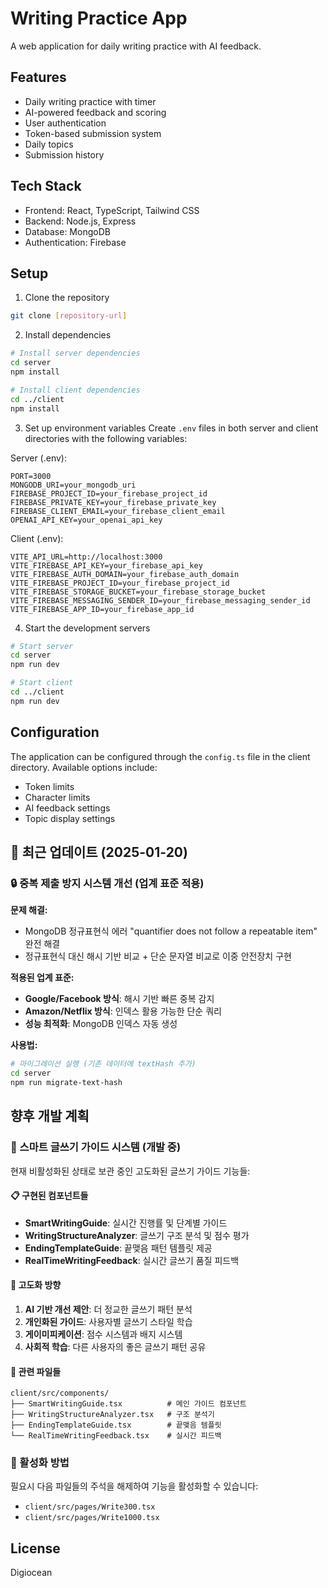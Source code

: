 # Writing Practice App

A web application for daily writing practice with AI feedback.

## Features

- Daily writing practice with timer
- AI-powered feedback and scoring
- User authentication
- Token-based submission system
- Daily topics
- Submission history

## Tech Stack

- Frontend: React, TypeScript, Tailwind CSS
- Backend: Node.js, Express
- Database: MongoDB
- Authentication: Firebase

## Setup

1. Clone the repository

```bash
git clone [repository-url]
```

2. Install dependencies

```bash
# Install server dependencies
cd server
npm install

# Install client dependencies
cd ../client
npm install
```

3. Set up environment variables
   Create `.env` files in both server and client directories with the following variables:

Server (.env):

```
PORT=3000
MONGODB_URI=your_mongodb_uri
FIREBASE_PROJECT_ID=your_firebase_project_id
FIREBASE_PRIVATE_KEY=your_firebase_private_key
FIREBASE_CLIENT_EMAIL=your_firebase_client_email
OPENAI_API_KEY=your_openai_api_key
```

Client (.env):

```
VITE_API_URL=http://localhost:3000
VITE_FIREBASE_API_KEY=your_firebase_api_key
VITE_FIREBASE_AUTH_DOMAIN=your_firebase_auth_domain
VITE_FIREBASE_PROJECT_ID=your_firebase_project_id
VITE_FIREBASE_STORAGE_BUCKET=your_firebase_storage_bucket
VITE_FIREBASE_MESSAGING_SENDER_ID=your_firebase_messaging_sender_id
VITE_FIREBASE_APP_ID=your_firebase_app_id
```

4. Start the development servers

```bash
# Start server
cd server
npm run dev

# Start client
cd ../client
npm run dev
```

## Configuration

The application can be configured through the `config.ts` file in the client directory. Available options include:

- Token limits
- Character limits
- AI feedback settings
- Topic display settings

## 🚀 최근 업데이트 (2025-01-20)

### 🔒 중복 제출 방지 시스템 개선 (업계 표준 적용)

**문제 해결:**

- MongoDB 정규표현식 에러 "quantifier does not follow a repeatable item" 완전 해결
- 정규표현식 대신 해시 기반 비교 + 단순 문자열 비교로 이중 안전장치 구현

**적용된 업계 표준:**

- **Google/Facebook 방식**: 해시 기반 빠른 중복 감지
- **Amazon/Netflix 방식**: 인덱스 활용 가능한 단순 쿼리
- **성능 최적화**: MongoDB 인덱스 자동 생성

**사용법:**

```bash
# 마이그레이션 실행 (기존 데이터에 textHash 추가)
cd server
npm run migrate-text-hash
```

## 향후 개발 계획

### 🚀 스마트 글쓰기 가이드 시스템 (개발 중)

현재 비활성화된 상태로 보관 중인 고도화된 글쓰기 가이드 기능들:

#### 📋 구현된 컴포넌트들

- **SmartWritingGuide**: 실시간 진행률 및 단계별 가이드
- **WritingStructureAnalyzer**: 글쓰기 구조 분석 및 점수 평가
- **EndingTemplateGuide**: 끝맺음 패턴 템플릿 제공
- **RealTimeWritingFeedback**: 실시간 글쓰기 품질 피드백

#### 🎯 고도화 방향

1. **AI 기반 개선 제안**: 더 정교한 글쓰기 패턴 분석
2. **개인화된 가이드**: 사용자별 글쓰기 스타일 학습
3. **게이미피케이션**: 점수 시스템과 배지 시스템
4. **사회적 학습**: 다른 사용자의 좋은 글쓰기 패턴 공유

#### 📁 관련 파일들

```
client/src/components/
├── SmartWritingGuide.tsx          # 메인 가이드 컴포넌트
├── WritingStructureAnalyzer.tsx   # 구조 분석기
├── EndingTemplateGuide.tsx        # 끝맺음 템플릿
└── RealTimeWritingFeedback.tsx    # 실시간 피드백
```

### 🔧 활성화 방법

필요시 다음 파일들의 주석을 해제하여 기능을 활성화할 수 있습니다:

- `client/src/pages/Write300.tsx`
- `client/src/pages/Write1000.tsx`

## License

Digiocean
